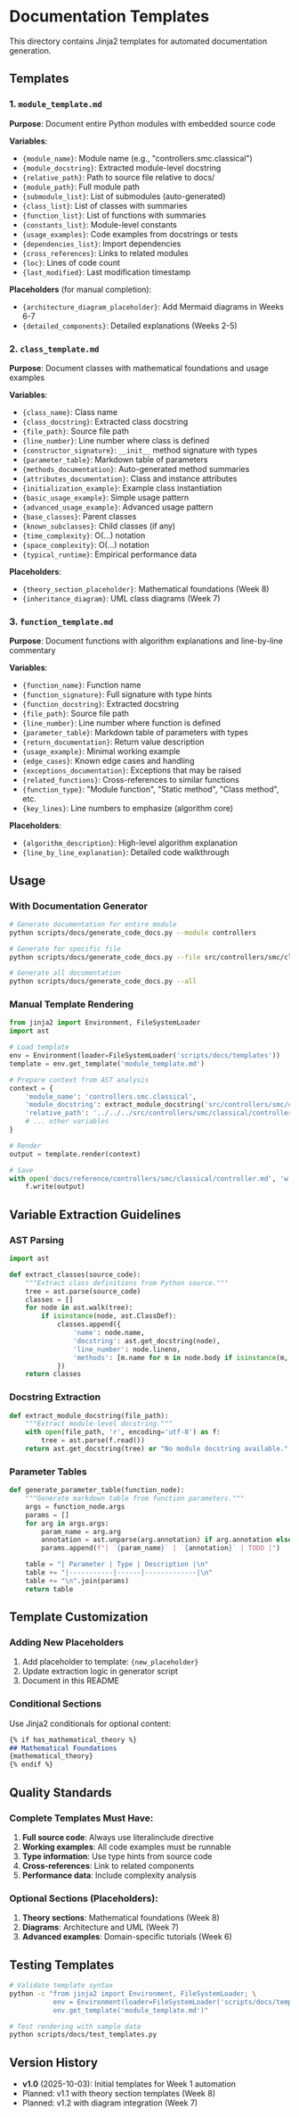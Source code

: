 # Documentation Templates

This directory contains Jinja2 templates for automated documentation generation.

## Templates

### 1. `module_template.md`

**Purpose**: Document entire Python modules with embedded source code

**Variables**:
- `{module_name}`: Module name (e.g., "controllers.smc.classical")
- `{module_docstring}`: Extracted module-level docstring
- `{relative_path}`: Path to source file relative to docs/
- `{module_path}`: Full module path
- `{submodule_list}`: List of submodules (auto-generated)
- `{class_list}`: List of classes with summaries
- `{function_list}`: List of functions with summaries
- `{constants_list}`: Module-level constants
- `{usage_examples}`: Code examples from docstrings or tests
- `{dependencies_list}`: Import dependencies
- `{cross_references}`: Links to related modules
- `{loc}`: Lines of code count
- `{last_modified}`: Last modification timestamp

**Placeholders** (for manual completion):
- `{architecture_diagram_placeholder}`: Add Mermaid diagrams in Weeks 6-7
- `{detailed_components}`: Detailed explanations (Weeks 2-5)

### 2. `class_template.md`

**Purpose**: Document classes with mathematical foundations and usage examples

**Variables**:
- `{class_name}`: Class name
- `{class_docstring}`: Extracted class docstring
- `{file_path}`: Source file path
- `{line_number}`: Line number where class is defined
- `{constructor_signature}`: `__init__` method signature with types
- `{parameter_table}`: Markdown table of parameters
- `{methods_documentation}`: Auto-generated method summaries
- `{attributes_documentation}`: Class and instance attributes
- `{initialization_example}`: Example class instantiation
- `{basic_usage_example}`: Simple usage pattern
- `{advanced_usage_example}`: Advanced usage pattern
- `{base_classes}`: Parent classes
- `{known_subclasses}`: Child classes (if any)
- `{time_complexity}`: O(...) notation
- `{space_complexity}`: O(...) notation
- `{typical_runtime}`: Empirical performance data

**Placeholders**:
- `{theory_section_placeholder}`: Mathematical foundations (Week 8)
- `{inheritance_diagram}`: UML class diagrams (Week 7)

### 3. `function_template.md`

**Purpose**: Document functions with algorithm explanations and line-by-line commentary

**Variables**:
- `{function_name}`: Function name
- `{function_signature}`: Full signature with type hints
- `{function_docstring}`: Extracted docstring
- `{file_path}`: Source file path
- `{line_number}`: Line number where function is defined
- `{parameter_table}`: Markdown table of parameters with types
- `{return_documentation}`: Return value description
- `{usage_example}`: Minimal working example
- `{edge_cases}`: Known edge cases and handling
- `{exceptions_documentation}`: Exceptions that may be raised
- `{related_functions}`: Cross-references to similar functions
- `{function_type}`: "Module function", "Static method", "Class method", etc.
- `{key_lines}`: Line numbers to emphasize (algorithm core)

**Placeholders**:
- `{algorithm_description}`: High-level algorithm explanation
- `{line_by_line_explanation}`: Detailed code walkthrough

## Usage

### With Documentation Generator

```bash
# Generate documentation for entire module
python scripts/docs/generate_code_docs.py --module controllers

# Generate for specific file
python scripts/docs/generate_code_docs.py --file src/controllers/smc/classical/controller.py

# Generate all documentation
python scripts/docs/generate_code_docs.py --all
```

### Manual Template Rendering

```python
from jinja2 import Environment, FileSystemLoader
import ast

# Load template
env = Environment(loader=FileSystemLoader('scripts/docs/templates'))
template = env.get_template('module_template.md')

# Prepare context from AST analysis
context = {
    'module_name': 'controllers.smc.classical',
    'module_docstring': extract_module_docstring('src/controllers/smc/classical/controller.py'),
    'relative_path': '../../../src/controllers/smc/classical/controller.py',
    # ... other variables
}

# Render
output = template.render(context)

# Save
with open('docs/reference/controllers/smc/classical/controller.md', 'w') as f:
    f.write(output)
```

## Variable Extraction Guidelines

### AST Parsing
```python
import ast

def extract_classes(source_code):
    """Extract class definitions from Python source."""
    tree = ast.parse(source_code)
    classes = []
    for node in ast.walk(tree):
        if isinstance(node, ast.ClassDef):
            classes.append({
                'name': node.name,
                'docstring': ast.get_docstring(node),
                'line_number': node.lineno,
                'methods': [m.name for m in node.body if isinstance(m, ast.FunctionDef)]
            })
    return classes
```

### Docstring Extraction
```python
def extract_module_docstring(file_path):
    """Extract module-level docstring."""
    with open(file_path, 'r', encoding='utf-8') as f:
        tree = ast.parse(f.read())
    return ast.get_docstring(tree) or "No module docstring available."
```

### Parameter Tables
```python
def generate_parameter_table(function_node):
    """Generate markdown table from function parameters."""
    args = function_node.args
    params = []
    for arg in args.args:
        param_name = arg.arg
        annotation = ast.unparse(arg.annotation) if arg.annotation else 'Any'
        params.append(f"| `{param_name}` | `{annotation}` | TODO |")

    table = "| Parameter | Type | Description |\n"
    table += "|-----------|------|-------------|\n"
    table += "\n".join(params)
    return table
```

## Template Customization

### Adding New Placeholders

1. Add placeholder to template: `{new_placeholder}`
2. Update extraction logic in generator script
3. Document in this README

### Conditional Sections

Use Jinja2 conditionals for optional content:

```markdown
{% if has_mathematical_theory %}
## Mathematical Foundations
{mathematical_theory}
{% endif %}
```

## Quality Standards

### Complete Templates Must Have:

1. **Full source code**: Always use literalinclude directive
2. **Working examples**: All code examples must be runnable
3. **Type information**: Use type hints from source code
4. **Cross-references**: Link to related components
5. **Performance data**: Include complexity analysis

### Optional Sections (Placeholders):

1. **Theory sections**: Mathematical foundations (Week 8)
2. **Diagrams**: Architecture and UML (Week 7)
3. **Advanced examples**: Domain-specific tutorials (Week 6)

## Testing Templates

```bash
# Validate template syntax
python -c "from jinja2 import Environment, FileSystemLoader; \
           env = Environment(loader=FileSystemLoader('scripts/docs/templates')); \
           env.get_template('module_template.md')"

# Test rendering with sample data
python scripts/docs/test_templates.py
```

## Version History

- **v1.0** (2025-10-03): Initial templates for Week 1 automation
- Planned: v1.1 with theory section templates (Week 8)
- Planned: v1.2 with diagram integration (Week 7)
